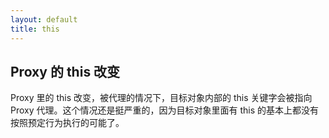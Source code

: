 ```yaml
---
layout: default
title: this
---
```


## Proxy 的 this 改变

Proxy 里的 this 改变，被代理的情况下，目标对象内部的 this 关键字会被指向 Proxy 代理。这个情况还是挺严重的，因为目标对象里面有 this 的基本上都没有按照预定行为执行的可能了。
